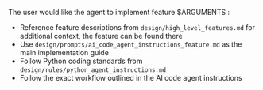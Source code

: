The user would like the agent to implement feature $ARGUMENTS :
- Reference feature descriptions from `design/high_level_features.md` for additional context, the feature can be found there
- Use `design/prompts/ai_code_agent_instructions_feature.md` as the main implementation guide
- Follow Python coding standards from `design/rules/python_agent_instructions.md`
- Follow the exact workflow outlined in the AI code agent instructions